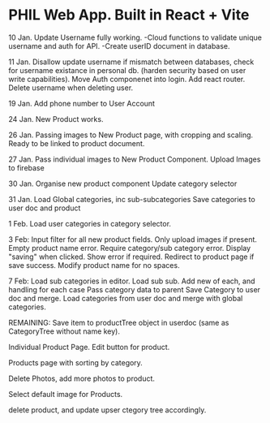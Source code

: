 # PHIL Web App. Built in React + Vite
10 Jan.
Update Username fully working. 
-Cloud functions to validate unique username and auth for API. 
-Create userID document in database.

11 Jan.
Disallow update username if mismatch between databases, check for username existance in personal db. (harden security based on user write capabilities).
Move Auth componenet into login.
Add react router.
Delete username when deleting user.

19 Jan.
Add phone number to User Account

24 Jan.
New Product works.

26 Jan.
Passing images to New Product page, with cropping and scaling. Ready to be linked to product document.

27 Jan.
Pass individual images to New Product Component. Upload Images to firebase

30 Jan.
Organise new product component
Update category selector

31 Jan.
Load Global categories, inc sub-subcategories
Save categories to user doc and product

1 Feb.
Load user categories in category selector.

3 Feb:
Input filter for all new product fields. Only upload images if present. Empty product name error. Require category/sub category error. Display "saving" when clicked. Show error if required. Redirect to product page if save success. Modify product name for no spaces.

7 Feb:
Load sub categories in editor.
Load sub sub.
Add new of each, and handling for each case
Pass category data to parent
Save Category to user doc and merge.
Load categories from user doc and merge with global categories.

REMAINING:
Save item to productTree object in userdoc (same as CategoryTree without name key).

Individual Product Page.
Edit button for product.

Products page with sorting by category.

Delete Photos, add more photos to product.

Select default image for Products.

delete product, and update upser ctegory tree accordingly.
